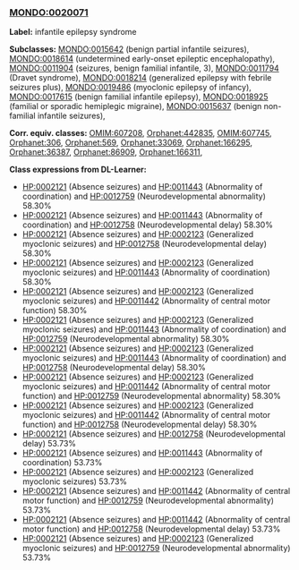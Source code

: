 
### [MONDO:0020071](http://purl.obolibrary.org/obo/MONDO_0020071)
**Label:** infantile epilepsy syndrome

**Subclasses:** [MONDO:0015642](http://purl.obolibrary.org/obo/MONDO_0015642) (benign partial infantile seizures), [MONDO:0018614](http://purl.obolibrary.org/obo/MONDO_0018614) (undetermined early-onset epileptic encephalopathy), [MONDO:0011904](http://purl.obolibrary.org/obo/MONDO_0011904) (seizures, benign familial infantile, 3), [MONDO:0011794](http://purl.obolibrary.org/obo/MONDO_0011794) (Dravet syndrome), [MONDO:0018214](http://purl.obolibrary.org/obo/MONDO_0018214) (generalized epilepsy with febrile seizures plus), [MONDO:0019486](http://purl.obolibrary.org/obo/MONDO_0019486) (myoclonic epilepsy of infancy), [MONDO:0017615](http://purl.obolibrary.org/obo/MONDO_0017615) (benign familial infantile epilepsy), [MONDO:0018925](http://purl.obolibrary.org/obo/MONDO_0018925) (familial or sporadic hemiplegic migraine), [MONDO:0015637](http://purl.obolibrary.org/obo/MONDO_0015637) (benign non-familial infantile seizures), 

**Corr. equiv. classes:** [OMIM:607208](http://purl.obolibrary.org/obo/OMIM_607208), [Orphanet:442835](http://www.orpha.net/ORDO/Orphanet_442835), [OMIM:607745](http://purl.obolibrary.org/obo/OMIM_607745), [Orphanet:306](http://www.orpha.net/ORDO/Orphanet_306), [Orphanet:569](http://www.orpha.net/ORDO/Orphanet_569), [Orphanet:33069](http://www.orpha.net/ORDO/Orphanet_33069), [Orphanet:166295](http://www.orpha.net/ORDO/Orphanet_166295), [Orphanet:36387](http://www.orpha.net/ORDO/Orphanet_36387), [Orphanet:86909](http://www.orpha.net/ORDO/Orphanet_86909), [Orphanet:166311](http://www.orpha.net/ORDO/Orphanet_166311), 

**Class expressions from DL-Learner:**

- [HP:0002121](http://purl.obolibrary.org/obo/HP_0002121) (Absence seizures) and [HP:0011443](http://purl.obolibrary.org/obo/HP_0011443) (Abnormality of coordination) and [HP:0012759](http://purl.obolibrary.org/obo/HP_0012759) (Neurodevelopmental abnormality) 58.30%
- [HP:0002121](http://purl.obolibrary.org/obo/HP_0002121) (Absence seizures) and [HP:0011443](http://purl.obolibrary.org/obo/HP_0011443) (Abnormality of coordination) and [HP:0012758](http://purl.obolibrary.org/obo/HP_0012758) (Neurodevelopmental delay) 58.30%
- [HP:0002121](http://purl.obolibrary.org/obo/HP_0002121) (Absence seizures) and [HP:0002123](http://purl.obolibrary.org/obo/HP_0002123) (Generalized myoclonic seizures) and [HP:0012758](http://purl.obolibrary.org/obo/HP_0012758) (Neurodevelopmental delay) 58.30%
- [HP:0002121](http://purl.obolibrary.org/obo/HP_0002121) (Absence seizures) and [HP:0002123](http://purl.obolibrary.org/obo/HP_0002123) (Generalized myoclonic seizures) and [HP:0011443](http://purl.obolibrary.org/obo/HP_0011443) (Abnormality of coordination) 58.30%
- [HP:0002121](http://purl.obolibrary.org/obo/HP_0002121) (Absence seizures) and [HP:0002123](http://purl.obolibrary.org/obo/HP_0002123) (Generalized myoclonic seizures) and [HP:0011442](http://purl.obolibrary.org/obo/HP_0011442) (Abnormality of central motor function) 58.30%
- [HP:0002121](http://purl.obolibrary.org/obo/HP_0002121) (Absence seizures) and [HP:0002123](http://purl.obolibrary.org/obo/HP_0002123) (Generalized myoclonic seizures) and [HP:0011443](http://purl.obolibrary.org/obo/HP_0011443) (Abnormality of coordination) and [HP:0012759](http://purl.obolibrary.org/obo/HP_0012759) (Neurodevelopmental abnormality) 58.30%
- [HP:0002121](http://purl.obolibrary.org/obo/HP_0002121) (Absence seizures) and [HP:0002123](http://purl.obolibrary.org/obo/HP_0002123) (Generalized myoclonic seizures) and [HP:0011443](http://purl.obolibrary.org/obo/HP_0011443) (Abnormality of coordination) and [HP:0012758](http://purl.obolibrary.org/obo/HP_0012758) (Neurodevelopmental delay) 58.30%
- [HP:0002121](http://purl.obolibrary.org/obo/HP_0002121) (Absence seizures) and [HP:0002123](http://purl.obolibrary.org/obo/HP_0002123) (Generalized myoclonic seizures) and [HP:0011442](http://purl.obolibrary.org/obo/HP_0011442) (Abnormality of central motor function) and [HP:0012759](http://purl.obolibrary.org/obo/HP_0012759) (Neurodevelopmental abnormality) 58.30%
- [HP:0002121](http://purl.obolibrary.org/obo/HP_0002121) (Absence seizures) and [HP:0002123](http://purl.obolibrary.org/obo/HP_0002123) (Generalized myoclonic seizures) and [HP:0011442](http://purl.obolibrary.org/obo/HP_0011442) (Abnormality of central motor function) and [HP:0012758](http://purl.obolibrary.org/obo/HP_0012758) (Neurodevelopmental delay) 58.30%
- [HP:0002121](http://purl.obolibrary.org/obo/HP_0002121) (Absence seizures) and [HP:0012758](http://purl.obolibrary.org/obo/HP_0012758) (Neurodevelopmental delay) 53.73%
- [HP:0002121](http://purl.obolibrary.org/obo/HP_0002121) (Absence seizures) and [HP:0011443](http://purl.obolibrary.org/obo/HP_0011443) (Abnormality of coordination) 53.73%
- [HP:0002121](http://purl.obolibrary.org/obo/HP_0002121) (Absence seizures) and [HP:0002123](http://purl.obolibrary.org/obo/HP_0002123) (Generalized myoclonic seizures) 53.73%
- [HP:0002121](http://purl.obolibrary.org/obo/HP_0002121) (Absence seizures) and [HP:0011442](http://purl.obolibrary.org/obo/HP_0011442) (Abnormality of central motor function) and [HP:0012759](http://purl.obolibrary.org/obo/HP_0012759) (Neurodevelopmental abnormality) 53.73%
- [HP:0002121](http://purl.obolibrary.org/obo/HP_0002121) (Absence seizures) and [HP:0011442](http://purl.obolibrary.org/obo/HP_0011442) (Abnormality of central motor function) and [HP:0012758](http://purl.obolibrary.org/obo/HP_0012758) (Neurodevelopmental delay) 53.73%
- [HP:0002121](http://purl.obolibrary.org/obo/HP_0002121) (Absence seizures) and [HP:0002123](http://purl.obolibrary.org/obo/HP_0002123) (Generalized myoclonic seizures) and [HP:0012759](http://purl.obolibrary.org/obo/HP_0012759) (Neurodevelopmental abnormality) 53.73%


